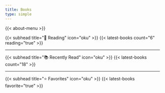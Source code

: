 ```yaml
---
title: Books
type: simple
---
```


{{< about-menu >}}

{{< subhead title="📖 Reading" icon="oku" >}}
{{< latest-books count="6" reading="true" >}}

---

{{< subhead title="📚 Recently Read" icon="oku" >}}
{{< latest-books count="18" >}}

---

{{< subhead title="⭐️ Favorites" icon="oku" >}}
{{< latest-books favorite="true" >}}
